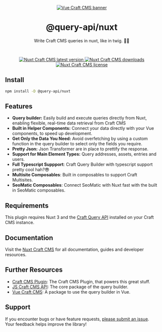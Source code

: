 <div align="center">
	<a href="https://www.npmjs.com/package/@query-api/nuxt"  align="center">
		<img src="https://online-images-sr.netlify.app/assets/nuxt-craft.png"  alt="Vue Craft CMS banner">
	</a>
	<h1 align="center">@query-api/nuxt</h1>
  <p align="center">
    Write Craft CMS queries in nuxt, like in twig. 🚀🚀
  </p>
  <br />
</div>

<p align="center">
  <a href="https://www.npmjs.com/package/@query-api/nuxt">
    <img src="https://img.shields.io/npm/v/%40query-api%2nuxt?color=blue" alt="Nuxt Craft CMS latest version" />
  </a>
  <a href="https://www.npmjs.com/package/@query-api/nuxt" rel="nofollow">
    <img src="https://img.shields.io/npm/d18m/%40query-api%2nuxt?color=blue" alt="Nuxt Craft CMS downloads">
  </a>
  <a href="https://www.npmjs.com/package/@query-api/nuxt" rel="nofollow">
    <img src="https://img.shields.io/npm/l/%40query-api%2nuxt?color=blue" alt="Nuxt Craft CMS license">
  </a>
</p>

## Install

```bash
npm install -D @query-api/nuxt
```

## Features

- **Query builder:** Easily build and execute queries directly from Nuxt, enabling flexible,
  real-time data retrieval from Craft CMS
- **Built in Helper Components:** Connect your data directly with your Vue components, to speed up
  development.
- **Get Only the Data You Need:** Avoid overfetching by using a custom function in the query builder
  to select only the fields you require.
- **Pretty Json:** Json Transformer are in place to prettify the response.
- **Support for Main Element Types:** Query addresses, assets, entries and users.
- **Full Typescript Suppport**: Craft Query Builder with typescript support pretty cool hah?😎
- **Multisite Composables**: Built in composables to support Craft Multisites.
- **SeoMatic Composables**: Connect SeoMatic with Nuxt fast with the built in SeoMatic composables.

## Requirements

This plugin requires Nuxt 3 and the
[Craft Query API](https://github.com/samuelreichor/craft-query-api) installed on your Craft CMS
instance.

## Documentation

Visit the [Nuxt Craft CMS](https://samuelreichor.at/libraries/nuxt-craftcms) for all documentation,
guides and developer resources.

## Further Resources

- [Craft CMS Plugin](https://samuelreichor.at/libraries/craft-query-api): The Craft CMS Plugin, that
  powers this great stuff.
- [JS Craft CMS API](https://samuelreichor.at/libraries/js-craftcms-api): The core package of the
  query builder.
- [Vue Craft CMS](https://samuelreichor.at/libraries/vue-craftcms): A package to use the query
  builder in Vue.

## Support

If you encounter bugs or have feature requests, [please submit an issue](/../../issues/new). Your
feedback helps improve the library!
